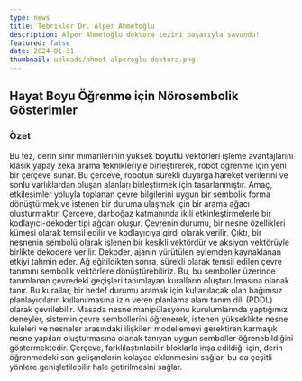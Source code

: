 ```yaml
---
type: news
title: Tebrikler Dr. Alper Ahmetoğlu
description: Alper Ahmetoğlu doktora tezini başarıyla savundu!
featured: false
date: 2024-01-31
thumbnail: uploads/ahmet-alperoglu-doktora.png
---
```

## Hayat Boyu Öğrenme için Nörosembolik Gösterimler

### Özet

Bu tez, derin sinir mimarilerinin yüksek boyutlu vektörleri işleme avantajlarını klasik yapay zeka arama teknikleriyle birleştirerek, robot öğrenme için yeni bir çerçeve sunar. Bu çerçeve, robotun sürekli duyarga hareket verilerini ve sonlu varlıklardan oluşan alanları birleştirmek için tasarlanmıştır. Amaç, etkileşimler yoluyla toplanan çevre bilgilerini uygun bir sembolik forma dönüştürmek ve istenen bir duruma ulaşmak için bir arama ağacı oluşturmaktır. Çerçeve, darboğaz katmanında ikili etkinleştirmelerle bir kodlayıcı-dekoder tipi ağdan oluşur. Çevrenin durumu, bir nesne özellikleri kümesi olarak temsil edilir ve kodlayıcıya girdi olarak verilir. Çıktı, bir nesnenin sembolü olarak işlenen bir kesikli vektördür ve aksiyon vektörüyle birlikte dekodere verilir. Dekoder, ajanın yürütülen eylemden kaynaklanan etkiyi tahmin eder. Ağ eğitildikten sonra, sürekli olarak temsil edilen çevre tanımını sembolik vektörlere dönüştürebiliriz. Bu, bu semboller üzerinde tanımlanan çevredeki geçişleri tanımlayan kuralların oluşturulmasına olanak tanır. Bu kurallar, bir hedef durumu aramak için kullanılacak olan bağımsız planlayıcıların kullanılmasına izin veren planlama alanı tanım dili (PDDL) olarak çevrilebilir. Masada nesne manipülasyonu kurulumlarında yaptığımız deneyler, sistemin çevre sembollerini öğrenerek, istenen yükseklikte nesne kuleleri ve nesneler arasındaki ilişkileri modellemeyi gerektiren karmaşık nesne yapıları oluşturmasına olanak tanıyan uygun semboller öğrenebildiğini göstermektedir. Çerçeve, farklılaştırılabilir bloklarla inşa edildiği için, derin öğrenmedeki son gelişmelerin kolayca eklenmesini sağlar, bu da çeşitli yönlere genişletilebilir hale getirilmesini sağlar.
